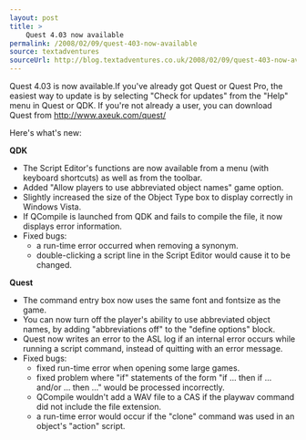 ```yaml
---
layout: post
title: >
    Quest 4.03 now available
permalink: /2008/02/09/quest-403-now-available
source: textadventures
sourceUrl: http://blog.textadventures.co.uk/2008/02/09/quest-403-now-available/
---
```

Quest 4.03 is now available.If you've already got Quest or Quest Pro, the easiest way to update is by selecting "Check for updates" from the "Help" menu in Quest or QDK. If you're not already a user, you can download Quest from <a href="http://www.axeuk.com/quest/">http://www.axeuk.com/quest/</a>

Here's what's new:

<strong>QDK</strong>
<ul>
	<li>The Script Editor's functions are now available from a menu (with keyboard shortcuts) as well as from the toolbar.</li>
	<li>Added "Allow players to use abbreviated object names" game option.</li>
	<li>Slightly increased the size of the Object Type box to display correctly in Windows Vista.</li>
	<li>If QCompile is launched from QDK and fails to compile the file, it now displays error information.</li>
	<li>Fixed bugs:
<ul>
	<li>a run-time error occurred when removing a synonym.</li>
	<li>double-clicking a script line in the Script Editor would cause it to be changed.</li>
</ul>
</li>
</ul>
<strong>Quest</strong>
<ul>
	<li>The command entry box now uses the same font and fontsize as the game.</li>
	<li>You can now turn off the player's ability to use abbreviated object names, by adding "abbreviations off" to the "define options" block.</li>
	<li>Quest now writes an error to the ASL log if an internal error occurs while running a script command, instead of quitting with an error message.</li>
	<li>Fixed bugs:
<ul>
	<li>fixed run-time error when opening some large games.</li>
	<li>fixed problem where "if" statements of the form "if ... then if ... and/or ... then ..." would be processed incorrectly.</li>
	<li>QCompile wouldn't add a WAV file to a CAS if the playwav command did not include the file extension.</li>
	<li>a run-time error would occur if the "clone" command was used in an object's "action" script.</li>
</ul>
</li>
</ul>